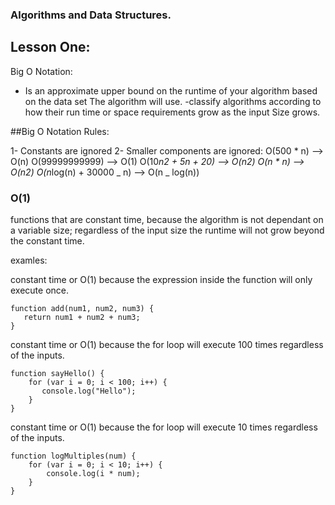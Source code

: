 ### Algorithms and Data Structures.

## Lesson One:

Big O Notation:

- Is an approximate upper bound on the runtime of your algorithm based on the data set
  The algorithm will use.
  -classify algorithms according to how their run time or space requirements grow as the input
  Size grows.

##Big O Notation Rules:

1- Constants are ignored
2- Smaller components are ignored:
O(500 * n) --> O(n)
O(99999999999) --> O(1)
O(10*n2 + 5n + 20) --> O(n2)
O(n * n) --> O(n2)
O(n*log(n) + 30000 _ n) --> O(n _ log(n))

### O(1)

functions that are constant time, because the algorithm is not dependant on a variable size; regardless of the input size the runtime
will not grow beyond the constant time.

examles:

constant time or O(1) because the expression inside the function will only execute once.

```
function add(num1, num2, num3) {
   return num1 + num2 + num3;
}
```

constant time or O(1) because the for loop will execute 100 times regardless of the inputs.

```
function sayHello() {
    for (var i = 0; i < 100; i++) {
       console.log("Hello");
    }
}
```

constant time or O(1) because the for loop will execute 10 times regardless of the inputs.

```
function logMultiples(num) {
    for (var i = 0; i < 10; i++) {
        console.log(i * num);
    }
}
```
